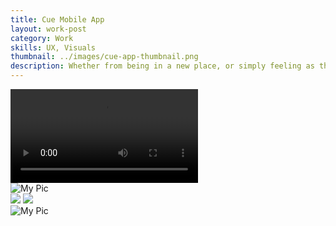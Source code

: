 ```yaml
---
title: Cue Mobile App
layout: work-post
category: Work
skills: UX, Visuals
thumbnail: ../images/cue-app-thumbnail.png
description: Whether from being in a new place, or simply feeling as though you’re not being social enough, there are times when all of us feel like we need to meet new people. That’s why I cofounded Cue, a new kind of social app that introduces you to people within 150 feet of your location that share your interests.
---
```

<div>
	<video class="cue-demo-video" autoplay loop>
		<source src="http://localhost:4000/images/demo.mp4" type="video/mp4">
		<source src="http://localhost:4000/images/demo.webm" type="video/webm">
		Sorry, your browser does not support HTML5 video in WebM or MP4 with H.264.
	</video>
</div>

<div><img class="project-image" alt="My Pic" src="http://localhost:4000/images/cue-mobile-comps.png"></div>

<div class="project-image-small-container">
	<img src="http://localhost:4000/images/cue-colors.png" class="project-image-half-left"></img>
	<img src="http://localhost:4000/images/cue-logo-treatment.png" class="project-image-half-right"></img>
</div>

<div><img class="project-image" alt="My Pic" src="http://localhost:4000/images/cue-logo-guide.png"></div>
